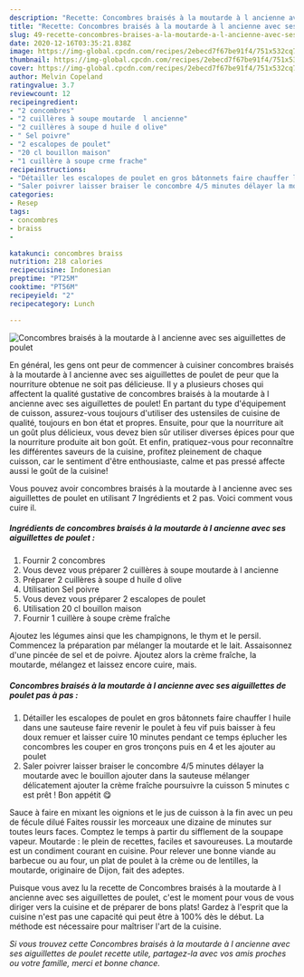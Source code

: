 ```yaml
---
description: "Recette: Concombres braisés à la moutarde à l ancienne avec ses aiguillettes de poulet"
title: "Recette: Concombres braisés à la moutarde à l ancienne avec ses aiguillettes de poulet"
slug: 49-recette-concombres-braises-a-la-moutarde-a-l-ancienne-avec-ses-aiguillettes-de-poulet
date: 2020-12-16T03:35:21.838Z
image: https://img-global.cpcdn.com/recipes/2ebecd7f67be91f4/751x532cq70/concombres-braises-a-la-moutarde-a-l-ancienne-avec-ses-aiguillettes-de-poulet-photo-principale-de-la-recette.jpg
thumbnail: https://img-global.cpcdn.com/recipes/2ebecd7f67be91f4/751x532cq70/concombres-braises-a-la-moutarde-a-l-ancienne-avec-ses-aiguillettes-de-poulet-photo-principale-de-la-recette.jpg
cover: https://img-global.cpcdn.com/recipes/2ebecd7f67be91f4/751x532cq70/concombres-braises-a-la-moutarde-a-l-ancienne-avec-ses-aiguillettes-de-poulet-photo-principale-de-la-recette.jpg
author: Melvin Copeland
ratingvalue: 3.7
reviewcount: 12
recipeingredient:
- "2 concombres"
- "2 cuillères à soupe moutarde  l ancienne"
- "2 cuillères à soupe d huile d olive"
- " Sel poivre"
- "2 escalopes de poulet"
- "20 cl bouillon maison"
- "1 cuillère à soupe crme frache"
recipeinstructions:
- "Détailler les escalopes de poulet en gros bâtonnets faire chauffer l huile dans une sauteuse faire revenir le poulet à feu vif puis baisser à feu doux remuer et laisser cuire 10 minutes pendant ce temps éplucher les concombres les couper en gros tronçons puis en 4 et les ajouter au poulet"
- "Saler poivrer laisser braiser le concombre 4/5 minutes délayer la moutarde avec le bouillon ajouter dans la sauteuse mélanger délicatement ajouter la crème fraîche poursuivre la cuisson 5 minutes c est prêt ! Bon appétit 😋"
categories:
- Resep
tags:
- concombres
- braiss
- 

katakunci: concombres braiss  
nutrition: 218 calories
recipecuisine: Indonesian
preptime: "PT25M"
cooktime: "PT56M"
recipeyield: "2"
recipecategory: Lunch

---
```



![Concombres braisés à la moutarde à l ancienne avec ses aiguillettes de poulet](https://img-global.cpcdn.com/recipes/2ebecd7f67be91f4/751x532cq70/concombres-braises-a-la-moutarde-a-l-ancienne-avec-ses-aiguillettes-de-poulet-photo-principale-de-la-recette.jpg)

En général, les gens ont peur de commencer à cuisiner concombres braisés à la moutarde à l ancienne avec ses aiguillettes de poulet de peur que la nourriture obtenue ne soit pas délicieuse. Il y a plusieurs choses qui affectent la qualité gustative de concombres braisés à la moutarde à l ancienne avec ses aiguillettes de poulet! En partant du type d'équipement de cuisson, assurez-vous toujours d'utiliser des ustensiles de cuisine de qualité, toujours en bon état et propres. Ensuite, pour que la nourriture ait un goût plus délicieux, vous devez bien sûr utiliser diverses épices pour que la nourriture produite ait bon goût. Et enfin, pratiquez-vous pour reconnaître les différentes saveurs de la cuisine, profitez pleinement de chaque cuisson, car le sentiment d'être enthousiaste, calme et pas pressé affecte aussi le goût de la cuisine!

<!--inarticleads1-->

Vous pouvez avoir concombres braisés à la moutarde à l ancienne avec ses aiguillettes de poulet en utilisant 7 Ingrédients et 2 pas. Voici comment vous cuire il.

##### Ingrédients de concombres braisés à la moutarde à l ancienne avec ses aiguillettes de poulet :

1. Fournir 2 concombres
1. Vous devez vous préparer 2 cuillères à soupe moutarde à l ancienne
1. Préparer 2 cuillères à soupe d huile d olive
1. Utilisation  Sel poivre
1. Vous devez vous préparer 2 escalopes de poulet
1. Utilisation 20 cl bouillon maison
1. Fournir 1 cuillère à soupe crème fraîche


Ajoutez les légumes ainsi que les champignons, le thym et le persil. Commencez la préparation par mélanger la moutarde et le lait. Assaisonnez d&#39;une pincée de sel et de poivre. Ajoutez alors la crème fraîche, la moutarde, mélangez et laissez encore cuire, mais. 

<!--inarticleads2-->

##### Concombres braisés à la moutarde à l ancienne avec ses aiguillettes de poulet pas à pas :

1. Détailler les escalopes de poulet en gros bâtonnets faire chauffer l huile dans une sauteuse faire revenir le poulet à feu vif puis baisser à feu doux remuer et laisser cuire 10 minutes pendant ce temps éplucher les concombres les couper en gros tronçons puis en 4 et les ajouter au poulet
1. Saler poivrer laisser braiser le concombre 4/5 minutes délayer la moutarde avec le bouillon ajouter dans la sauteuse mélanger délicatement ajouter la crème fraîche poursuivre la cuisson 5 minutes c est prêt ! Bon appétit 😋


Sauce à faire en mixant les oignions et le jus de cuisson à la fin avec un peu de fécule dilué Faites roussir les morceaux une dizaine de minutes sur toutes leurs faces. Comptez le temps à partir du sifflement de la soupape vapeur. Moutarde : le plein de recettes, faciles et savoureuses. La moutarde est un condiment courant en cuisine. Pour relever une bonne viande au barbecue ou au four, un plat de poulet à la crème ou de lentilles, la moutarde, originaire de Dijon, fait des adeptes. 

<!--inarticleads1-->

<p>
Puisque vous avez lu la recette de Concombres braisés à la moutarde à l ancienne avec ses aiguillettes de poulet, c'est le moment pour vous de vous diriger vers la cuisine et de préparer de bons plats! Gardez à l'esprit que la cuisine n'est pas une capacité qui peut être à 100% dès le début. La méthode est nécessaire pour maîtriser l'art de la cuisine.
</p>

<p>
<i>Si vous trouvez cette Concombres braisés à la moutarde à l ancienne avec ses aiguillettes de poulet recette utile, partagez-la avec vos amis proches ou votre famille, merci et bonne chance.</i>
</p>
